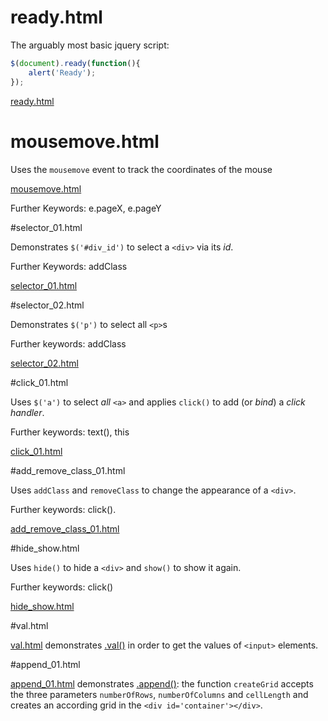 # ready.html

The arguably most basic jquery script:
```javascript   
$(document).ready(function(){
    alert('Ready');
});
```

[ready.html](https://raw.github.com/ReneNyffenegger/development_misc/master/web/js/jquery/ready.html)

# mousemove.html

Uses the `mousemove` event to track the coordinates of the mouse

[mousemove.html](https://raw.github.com/ReneNyffenegger/development_misc/master/web/js/jquery/mousemove.html)

Further Keywords: e.pageX, e.pageY

#selector_01.html

Demonstrates `$('#div_id')` to select a `<div>` via its *id*.

Further Keywords: addClass

[selector_01.html](https://raw.github.com/ReneNyffenegger/development_misc/master/web/js/jquery/selector_01.html)

#selector_02.html

Demonstrates `$('p')` to select all `<p>`s

Further keywords: addClass

[selector_02.html](https://raw.github.com/ReneNyffenegger/development_misc/master/web/js/jquery/selector_02.html)

#click_01.html

Uses `$('a')` to select *all* `<a>` and applies `click()` to add (or *bind*) a *click handler*.

Further keywords: text(), this

[click_01.html](https://raw.github.com/ReneNyffenegger/development_misc/master/web/js/jquery/click_01.html)

#add_remove_class_01.html

Uses `addClass` and `removeClass` to change the appearance of a `<div>`.

Further keywords: click().

[add_remove_class_01.html](https://raw.github.com/ReneNyffenegger/development_misc/master/web/js/jquery/add_remove_class_01.html)

#hide_show.html

Uses `hide()` to hide a `<div>` and `show()` to show it again.

Further keywords: click()

[hide_show.html](https://raw.github.com/ReneNyffenegger/development_misc/master/web/js/jquery/hide_show.html)

#val.html

[val.html](https://raw.github.com/ReneNyffenegger/development_misc/master/web/js/jquery/val.html) demonstrates [.val()](http://api.jquery.com/val/) in order to get the values of `<input>` elements.

#append_01.html

[append_01.html](https://raw.github.com/ReneNyffenegger/development_misc/master/web/js/jquery/append_01.html) demonstrates [.append()](http://api.jquery.com/append/): the function `createGrid` accepts the three parameters `numberOfRows`, `numberOfColumns` and `cellLength` and creates an according grid in the `<div id='container'></div>`.
